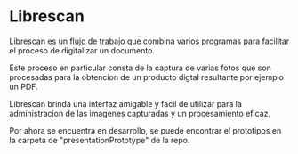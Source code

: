 Librescan
=======

Librescan es un flujo de trabajo que combina varios programas para facilitar el proceso de digitalizar un documento.

Este proceso en particular consta de la captura de varias fotos que son procesadas para la obtencion de un producto digtal resultante por ejemplo un PDF. 

Librescan brinda una interfaz amigable y facil de utilizar para la administracion de las imagenes capturadas y un procesamiento eficaz.

Por ahora se encuentra en desarrollo, se puede encontrar el prototipos en la carpeta de "presentationPrototype" de la repo.
